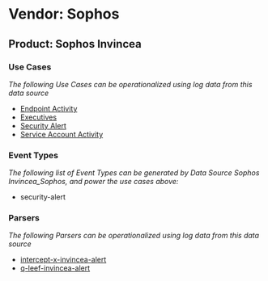 Vendor: Sophos
==============
Product: Sophos Invincea
------------------------

### Use Cases

_The following Use Cases can be operationalized using log data from this data source_

* [Endpoint Activity](../UseCases/usecase_endpoint_activity.md)
* [Executives](../UseCases/usecase_executives.md)
* [Security Alert](../UseCases/usecase_security_alert.md)
* [Service Account Activity](../UseCases/usecase_service_account_activity.md)


### Event Types

_The following list of Event Types can be generated by Data Source Sophos Invincea_Sophos, and power the use cases above:_

- security-alert


### Parsers

_The following Parsers can be operationalized using log data from this data source_

* [intercept-x-invincea-alert](../Parsers/parserContent_intercept-x-invincea-alert.md)
* [q-leef-invincea-alert](../Parsers/parserContent_q-leef-invincea-alert.md)
